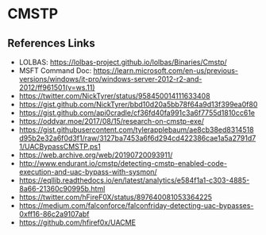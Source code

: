 # CMSTP

## References Links
- LOLBAS: https://lolbas-project.github.io/lolbas/Binaries/Cmstp/
- MSFT Command Doc: https://learn.microsoft.com/en-us/previous-versions/windows/it-pro/windows-server-2012-r2-and-2012/ff961501(v=ws.11)
- https://twitter.com/NickTyrer/status/958450014111633408
- https://gist.github.com/NickTyrer/bbd10d20a5bb78f64a9d13f399ea0f80
- https://gist.github.com/api0cradle/cf36fd40fa991c3a6f7755d1810cc61e
- https://oddvar.moe/2017/08/15/research-on-cmstp-exe/
- https://gist.githubusercontent.com/tylerapplebaum/ae8cb38ed8314518d95b2e32a6f0d3f1/raw/3127ba7453a6f6d294cd422386cae1a5a2791d71/UACBypassCMSTP.ps1
- https://web.archive.org/web/20190720093911/
- http://www.endurant.io/cmstp/detecting-cmstp-enabled-code-execution-and-uac-bypass-with-sysmon/
- https://eqllib.readthedocs.io/en/latest/analytics/e584f1a1-c303-4885-8a66-21360c90995b.html
- https://twitter.com/hFireF0X/status/897640081053364225
- https://medium.com/falconforce/falconfriday-detecting-uac-bypasses-0xff16-86c2a9107abf
- https://github.com/hfiref0x/UACME